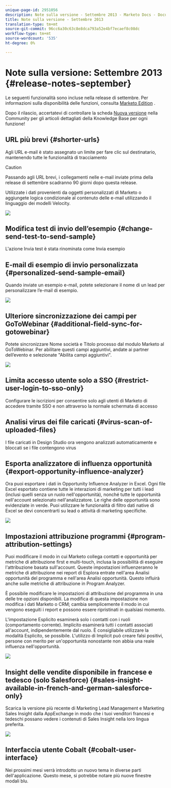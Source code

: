 ```yaml
---
unique-page-id: 2951056
description: Note sulla versione - Settembre 2013 - Marketo Docs - Documentazione prodotto
title: Note sulla versione - Settembre 2013
translation-type: tm+mt
source-git-commit: 96cc6a30c63c8e8dca793a52e4bf7ecaef8c08dc
workflow-type: tm+mt
source-wordcount: '535'
ht-degree: 0%

---
```



# Note sulla versione: Settembre 2013 {#release-notes-september}

Le seguenti funzionalità sono incluse nella release di settembre. Per informazioni sulla disponibilità delle funzioni, consulta [Marketo Edition](http://docs.marketo.com/display/docs/assets/pricing.php) .

Dopo il rilascio, accertatevi di controllare la scheda [Nuova versione](release-notes-december-2013.md) nella Community per gli articoli dettagliati della Knowledge Base per ogni funzione!

## URL più brevi {#shorter-urls}

Agli URL e-mail è stato assegnato un limite per fare clic sul destinatario, mantenendo tutte le funzionalità di tracciamento

>[!CAUTION]
>
>Passando agli URL brevi, i collegamenti nelle e-mail inviate prima della release di settembre scadranno 90 giorni dopo questa release.

Utilizzate i dati provenienti da oggetti personalizzati di Marketo o aggiungete logica condizionale al contenuto delle e-mail utilizzando il linguaggio dei modelli Velocity.

![](assets/image2014-9-22-17-3a10-3a56.png)

## Modifica test di invio dell’esempio {#change-send-test-to-send-sample}

L&#39;azione Invia test è stata rinominata come Invia esempio

## E-mail di esempio di invio personalizzata {#personalized-send-sample-email}

Quando inviate un esempio e-mail, potete selezionare il nome di un lead per personalizzare l’e-mail di esempio.

![](assets/image2014-9-22-17-3a11-3a22.png)

## Ulteriore sincronizzazione dei campi per GoToWebinar {#additional-field-sync-for-gotowebinar}

Potete sincronizzare Nome società e Titolo processo dal modulo Marketo al GoToWebinar. Per abilitare questi campi aggiuntivi, andate ai partner dell’evento e selezionate &quot;Abilita campi aggiuntivi&quot;.

![](assets/image2014-9-22-17-3a11-3a53.png)

## Limita accesso utente solo a SSO {#restrict-user-login-to-sso-only}

Configurare le iscrizioni per consentire solo agli utenti di Marketo di accedere tramite SSO e non attraverso la normale schermata di accesso

## Analisi virus dei file caricati {#virus-scan-of-uploaded-files}

I file caricati in Design Studio ora vengono analizzati automaticamente e bloccati se i file contengono virus

## Esporta analizzatore di influenza opportunità {#export-opportunity-influence-analyzer}

Ora puoi esportare i dati in Opportunity Influence Analyzer in Excel. Ogni file Excel esportato contiene tutte le interazioni di marketing per tutti i lead (inclusi quelli senza un ruolo nell&#39;opportunità), nonché tutte le opportunità nell&#39;account selezionato nell&#39;analizzatore. Le righe delle opportunità sono evidenziate in verde. Puoi utilizzare le funzionalità di filtro dati native di Excel se devi concentrarti su lead o attività di marketing specifiche.

![](assets/image2014-9-22-17-3a12-3a23.png)

## Impostazioni attribuzione programmi {#program-attribution-settings}

Puoi modificare il modo in cui Marketo collega contatti e opportunità per metriche di attribuzione first e multi-touch, inclusa la possibilità di eseguire l&#39;attribuzione basata sull&#39;account. Queste impostazioni influenzeranno le metriche di attribuzione nei report di Esplora entrate nell&#39;area Analisi opportunità del programma e nell&#39;area Analisi opportunità. Questo influirà anche sulle metriche di attribuzione in Program Analyzer.

È possibile modificare le impostazioni di attribuzione del programma in una delle tre opzioni disponibili. La modifica di questa impostazione non modifica i dati Marketo o CRM; cambia semplicemente il modo in cui vengono eseguiti i report e possono essere ripristinati in qualsiasi momento.

L&#39;impostazione Esplicito esaminerà solo i contatti con i ruoli (comportamento corrente). Implicito esaminerà tutti i contatti associati all&#39;account, indipendentemente dal ruolo. È consigliabile utilizzare la modalità Esplicito, se possibile. L&#39;utilizzo di Implicit può creare falsi positivi, persone con merito per un&#39;opportunità nonostante non abbia una reale influenza nell&#39;opportunità.

![](assets/image2014-9-22-17-3a12-3a43.png)

## Insight delle vendite disponibile in francese e tedesco (solo Salesforce) {#sales-insight-available-in-french-and-german-salesforce-only}

Scarica la versione più recente di Marketing Lead Management e Marketing Sales Insight dalla  AppExchange in modo che i tuoi venditori francesi e tedeschi possano vedere i contenuti di Sales Insight nella loro lingua preferita.

![](assets/image2014-9-22-17-3a13-3a12.png)

## Interfaccia utente Cobalt {#cobalt-user-interface}

Nei prossimi mesi verrà introdotto un nuovo tema in diverse parti dell&#39;applicazione. Questo mese, si potrebbe notare più nuove finestre modali blu.
